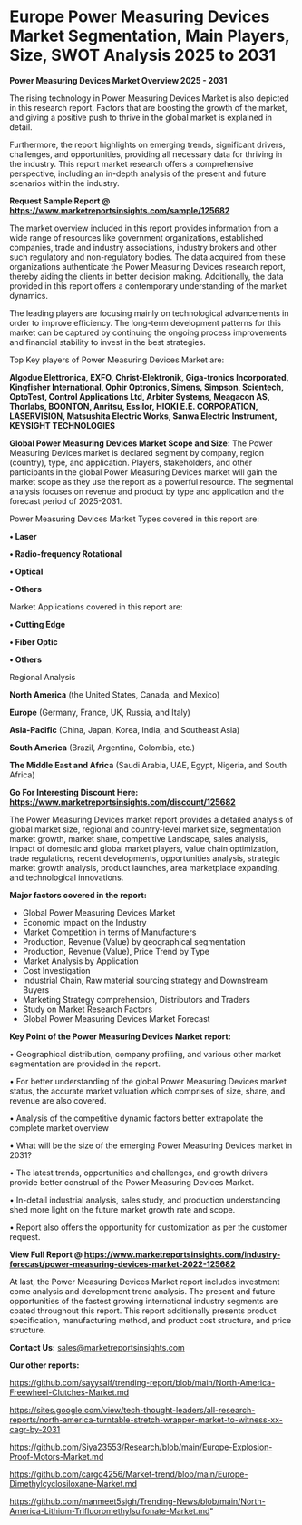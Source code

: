 # Europe Power Measuring Devices Market Segmentation, Main Players, Size, SWOT Analysis 2025 to 2031

<Strong> Power Measuring Devices Market Overview 2025 - 2031</strong>

The rising technology in Power Measuring Devices Market is also depicted in this research report. Factors that are boosting the growth of the market, and giving a positive push to thrive in the global market is explained in detail.

Furthermore, the report highlights on emerging trends, significant drivers, challenges, and opportunities, providing all necessary data for thriving in the industry. This report market research offers a comprehensive perspective, including an in-depth analysis of the present and future scenarios within the industry.

<strong>Request Sample Report @ <a href=https://www.marketreportsinsights.com/sample/125682>https://www.marketreportsinsights.com/sample/125682</a></strong>

The market overview included in this report provides information from a wide range of resources like government organizations, established companies, trade and industry associations, industry brokers and other such regulatory and non-regulatory bodies. The data acquired from these organizations authenticate the Power Measuring Devices research report, thereby aiding the clients in better decision making. Additionally, the data provided in this report offers a contemporary understanding of the market dynamics.

The leading players are focusing mainly on technological advancements in order to improve efficiency. The long-term development patterns for this market can be captured by continuing the ongoing process improvements and financial stability to invest in the best strategies.

Top Key players of Power Measuring Devices Market are:

<strong>Algodue Elettronica, EXFO, Christ-Elektronik, Giga-tronics Incorporated, Kingfisher International, Ophir Optronics, Simens, Simpson, Scientech, OptoTest, Control Applications Ltd, Arbiter Systems, Meagacon AS, Thorlabs, BOONTON, Anritsu, Essilor, HIOKI E.E. CORPORATION, LASERVISION, Matsushita Electric Works, Sanwa Electric Instrument, KEYSIGHT TECHNOLOGIES</strong>

<strong><b>Global Power Measuring Devices Market Scope and Size:</b></strong>
The Power Measuring Devices market is declared segment by company, region (country), type, and application. Players, stakeholders, and other participants in the global Power Measuring Devices market will gain the market scope as they use the report as a powerful resource. The segmental analysis focuses on revenue and product by type and application and the forecast period of 2025-2031.

Power Measuring Devices Market Types covered in this report are:

<strong>• Laser

• Radio-frequency Rotational

• Optical

• Others</strong>

Market Applications covered in this report are:

<strong>• Cutting Edge

• Fiber Optic

• Others</strong> 

Regional Analysis

<strong>North America</strong> (the United States, Canada, and Mexico)

<strong>Europe</strong> (Germany, France, UK, Russia, and Italy)

<strong>Asia-Pacific</strong> (China, Japan, Korea, India, and Southeast Asia)

<strong>South America</strong> (Brazil, Argentina, Colombia, etc.)

<strong>The Middle East and Africa</strong> (Saudi Arabia, UAE, Egypt, Nigeria, and South Africa)

<strong>Go For Interesting Discount Here: <a href=https://www.marketreportsinsights.com/discount/125682>https://www.marketreportsinsights.com/discount/125682</a></strong>

The Power Measuring Devices market report provides a detailed analysis of global market size, regional and country-level market size, segmentation market growth, market share, competitive Landscape, sales analysis, impact of domestic and global market players, value chain optimization, trade regulations, recent developments, opportunities analysis, strategic market growth analysis, product launches, area marketplace expanding, and technological innovations.

<strong><b>Major factors covered in the report:</b></strong>
<ul>
  <li>Global Power Measuring Devices Market </li>
  <li>Economic Impact on the Industry</li>
  <li>Market Competition in terms of Manufacturers</li>
  <li>Production, Revenue (Value) by geographical segmentation</li>
  <li>Production, Revenue (Value), Price Trend by Type</li>
  <li>Market Analysis by Application</li>
  <li>Cost Investigation</li>
  <li>Industrial Chain, Raw material sourcing strategy and Downstream Buyers</li>
  <li>Marketing Strategy comprehension, Distributors and Traders</li>
  <li>Study on Market Research Factors</li>
  <li>Global Power Measuring Devices Market Forecast</li>
</ul>

<strong><b>Key Point of the Power Measuring Devices Market report:</b></strong>

• Geographical distribution, company profiling, and various other market segmentation are provided in the report.

• For better understanding of the global Power Measuring Devices market status, the accurate market valuation which comprises of size, share, and revenue are also covered.

• Analysis of the competitive dynamic factors better extrapolate the complete market overview

• What will be the size of the emerging Power Measuring Devices market in 2031?

• The latest trends, opportunities and challenges, and growth drivers provide better construal of the Power Measuring Devices Market.

• In-detail industrial analysis, sales study, and production understanding shed more light on the future market growth rate and scope.

• Report also offers the opportunity for customization as per the customer request.

<strong><b>View Full Report @ <a href=https://www.marketreportsinsights.com/industry-forecast/power-measuring-devices-market-2022-125682>https://www.marketreportsinsights.com/industry-forecast/power-measuring-devices-market-2022-125682</a></b></strong>


At last, the Power Measuring Devices Market report includes investment come analysis and development trend analysis. The present and future opportunities of the fastest growing international industry segments are coated throughout this report. This report additionally presents product specification, manufacturing method, and product cost structure, and price structure.

<strong>Contact Us:</strong>
sales@marketreportsinsights.com

<strong>Our other reports:</strong>

<a href=https://github.com/sayysaif/trending-report/blob/main/North-America-Freewheel-Clutches-Market.md>https://github.com/sayysaif/trending-report/blob/main/North-America-Freewheel-Clutches-Market.md</a>

<a href=https://sites.google.com/view/tech-thought-leaders/all-research-reports/north-america-turntable-stretch-wrapper-market-to-witness-xx-cagr-by-2031>https://sites.google.com/view/tech-thought-leaders/all-research-reports/north-america-turntable-stretch-wrapper-market-to-witness-xx-cagr-by-2031</a>

<a href=https://github.com/Siya23553/Research/blob/main/Europe-Explosion-Proof-Motors-Market.md>https://github.com/Siya23553/Research/blob/main/Europe-Explosion-Proof-Motors-Market.md</a>

<a href=https://github.com/cargo4256/Market-trend/blob/main/Europe-Dimethylcyclosiloxane-Market.md>https://github.com/cargo4256/Market-trend/blob/main/Europe-Dimethylcyclosiloxane-Market.md</a>

<a href=https://github.com/manmeet5sigh/Trending-News/blob/main/North-America-Lithium-Trifluoromethylsulfonate-Market.md>https://github.com/manmeet5sigh/Trending-News/blob/main/North-America-Lithium-Trifluoromethylsulfonate-Market.md</a>"
